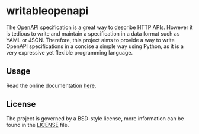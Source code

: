 # writableopenapi

The [OpenAPI](https://www.openapis.org) specification is a great way to 
describe HTTP APIs. However it is tedious to write and maintain a specification
in a data format such as YAML or JSON.
Therefore, this project aims to provide a way to write OpenAPI specifications 
in a concise a simple way using Python, as it is a very expressive yet flexible 
programming language.

## Usage

Read the online documentation [here](https://writableopenapi.nicolaspl.com).

## License

The project is governed by a BSD-style license, more information can be found
in the [LICENSE](LICENSE) file.
